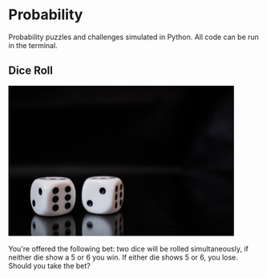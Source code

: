 


# Probability
Probability puzzles and challenges simulated in Python. All code can be run in the terminal.


## Dice Roll

[<img alt="alt_text" width="450px" src="https://raw.githubusercontent.com/samueldtodd/probability/main/readme_images/pexels-adam-fejes-4668244.jpeg" />](https://github.com/samueldtodd/probability/blob/main/dice_roll.py)


You're offered the following bet: two dice will be rolled simultaneously, if neither die show a 5 or 6 you win. If either die shows 5 or 6, you lose. Should you take the bet?
